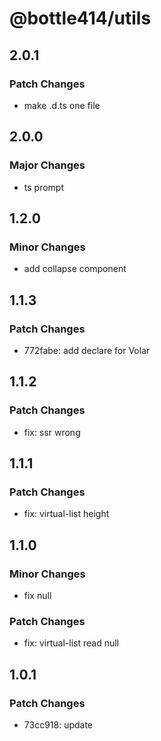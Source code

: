 # @bottle414/utils

## 2.0.1

### Patch Changes

-   make .d.ts one file

## 2.0.0

### Major Changes

-   ts prompt

## 1.2.0

### Minor Changes

-   add collapse component

## 1.1.3

### Patch Changes

-   772fabe: add declare for Volar

## 1.1.2

### Patch Changes

-   fix: ssr wrong

## 1.1.1

### Patch Changes

-   fix: virtual-list height

## 1.1.0

### Minor Changes

-   fix null

### Patch Changes

-   fix: virtual-list read null

## 1.0.1

### Patch Changes

-   73cc918: update
